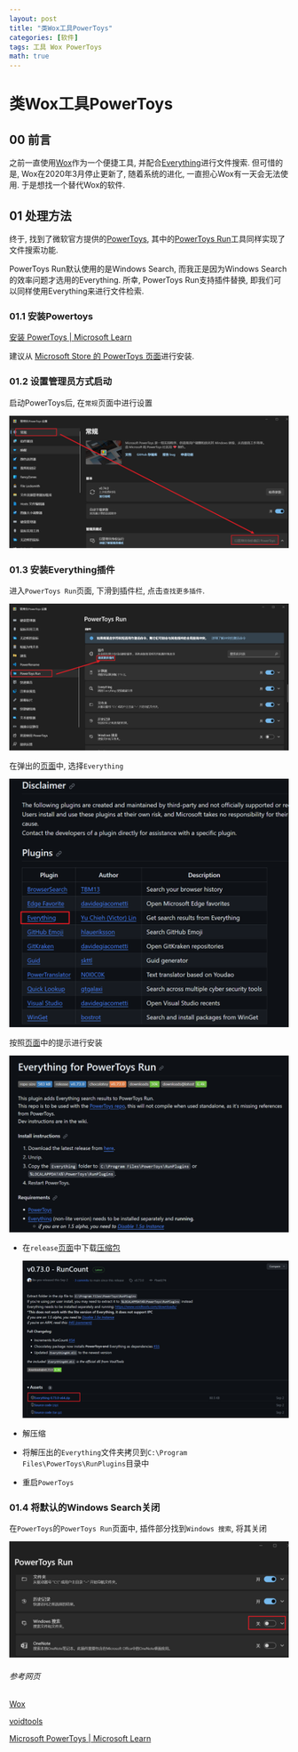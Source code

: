 ```yaml
---
layout: post
title: "类Wox工具PowerToys"
categories: [软件]
tags: 工具 Wox PowerToys
math: true
---
```


# 类Wox工具PowerToys

## 00 前言

之前一直使用[Wox](http://www.wox.one/)作为一个便捷工具, 并配合[Everything](https://www.voidtools.com/zh-cn/)进行文件搜索. 但可惜的是, Wox在2020年3月停止更新了, 随着系统的进化, 一直担心Wox有一天会无法使用. 于是想找一个替代Wox的软件.

## 01 处理方法

终于, 找到了微软官方提供的[PowerToys](https://learn.microsoft.com/zh-cn/windows/powertoys/), 其中的[PowerToys Run](https://learn.microsoft.com/zh-cn/windows/powertoys/run)工具同样实现了文件搜索功能.

PowerToys Run默认使用的是Windows Search, 而我正是因为Windows Search的效率问题才选用的Everything. 所幸, PowerToys Run支持插件替换, 即我们可以同样使用Everything来进行文件检索.

### 01.1 安装Powertoys

[安装 PowerToys \| Microsoft Learn](https://learn.microsoft.com/zh-cn/windows/powertoys/install)

建议从 [Microsoft Store 的 PowerToys 页面](https://aka.ms/getPowertoys)进行安装.

### 01.2 设置管理员方式启动

启动PowerToys后, 在```常规```页面中进行设置

![image-20231026123130356](/assets/image/image-20231026123130356.png)

### 01.3 安装Everything插件

进入```PowerToys Run```页面, 下滑到插件栏, 点击```查找更多插件```.

![image-20231026123252589](/assets/image/image-20231026123252589.png)

在弹出的[页面](https://github.com/microsoft/PowerToys/blob/main/doc/thirdPartyRunPlugins.md)中, 选择```Everything```

![image-20231026123423346](/assets/image/image-20231026123423346.png)

按照[页面](https://github.com/lin-ycv/EverythingPowerToys)中的提示进行安装

![image-20231026123511214](/assets/image/image-20231026123511214.png)

- 在```release```[页面](https://github.com/lin-ycv/EverythingPowerToys/releases/tag/v0.73.0)中下载[压缩包](https://github.com/lin-ycv/EverythingPowerToys/releases/download/v0.73.0/Everything-0.73.0-x64.zip)

  ![image-20231026123652155](/assets/image/image-20231026123652155.png)

- 解压缩
- 将解压出的```Everything```文件夹拷贝到```C:\Program Files\PowerToys\RunPlugins```目录中
- 重启```PowerToys```

### 01.4 将默认的Windows Search关闭

在```PowerToys```的```PowerToys Run```页面中, 插件部分找到```Windows 搜索```, 将其关闭

![image-20231026123919279](/assets/image/image-20231026123919279.png)



###### 参考网页

[Wox](http://www.wox.one/)

[voidtools](https://www.voidtools.com/zh-cn/)

[Microsoft PowerToys \| Microsoft Learn](https://learn.microsoft.com/zh-cn/windows/powertoys/)
